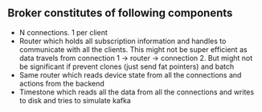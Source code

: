 
Broker constitutes of following components
----------------

* N connections. 1 per client 
* Router which holds all subscription information and handles to
  communicate with all the clients. This might not be super efficient as
  data travels from connection 1 -> router -> connection 2. But might
  not be significant if prevent clones (just send fat pointers) and batch
* Same router which reads device state from all the connections and actions
  from the backend
* Timestone which reads all the data from all the connections and writes
  to disk and tries to simulate kafka

